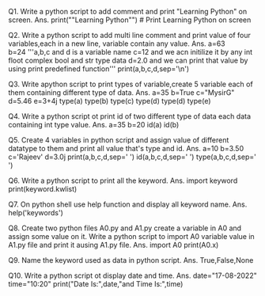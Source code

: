 Q1.   Write a python script to add comment and print "Learning Python" on screen.
Ans.  print("\"Learning Python\"")           # Print Learning Python on screen

Q2.   Write a python script to add multi line comment and print value of four variables,each in a new line, variable contain any value.
Ans.   a=63                                       
       b=24                             '''a,b,c and d is a variable name 
	   c=12                                           and we acn initilize it by any int floot complex bool and str type data
	   d=2.0										and we can print that value  by using print predefined function'''
	   print(a,b,c,d,sep='\n')						
	   
 Q3.  Write apython script to print types of variable,create 5 variable each of them containing different type of data.
 Ans.	a=35
        b=True
		c="MysirG"
		d=5.46
		e=3+4j
		type(a)
		type(b)
		type(c)
		type(d)
		type(d)
		type(e)
		
Q4.	 Write a python script ot print id of two different type of data each data containing int type value.
Ans.	a=35
        b=20
		id(a)
		id(b)
		
Q5.  Create 4 variables in python script and assign value of different datatype to them and print all value that's type and id.
Ans.	a=10
        b=3.50
		c='Rajeev'
		d=3.0j
		print(a,b,c,d,sep=' ')
		id(a,b,c,d,sep=' ')
		type(a,b,c,d,sep=' ')
		
Q6.	 Write a python script to print all the keyword.
Ans.	import keyword
           print(keyword.kwlist)
		   
Q7.	 On python shell use help function and display all keyword name.
Ans.  help('keywords')

Q8.	 Create two python files A0.py and A1.py create a variable in A0 and assign some value on it.
       Write a python script to import A0 variable value in A1.py file and print it ausing A1.py file.
Ans.         import A0
                 print(A0.x)
				 
Q9.   Name the keyword used as data in python script.
Ans.   True,False,None

Q10.  Write a python script ot display date and time.
Ans.    date="17-08-2022"
         time="10:20"
		 print("Date Is:",date,"and Time Is:",time)
		 
	   
